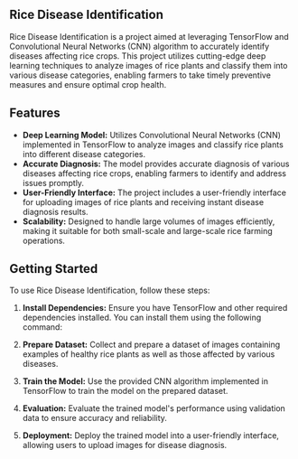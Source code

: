 ## Rice Disease Identification

Rice Disease Identification is a project aimed at leveraging TensorFlow and Convolutional Neural Networks (CNN) algorithm to accurately identify diseases affecting rice crops. This project utilizes cutting-edge deep learning techniques to analyze images of rice plants and classify them into various disease categories, enabling farmers to take timely preventive measures and ensure optimal crop health.

## Features

- **Deep Learning Model:** Utilizes Convolutional Neural Networks (CNN) implemented in TensorFlow to analyze images and classify rice plants into different disease categories.
- **Accurate Diagnosis:** The model provides accurate diagnosis of various diseases affecting rice crops, enabling farmers to identify and address issues promptly.
- **User-Friendly Interface:** The project includes a user-friendly interface for uploading images of rice plants and receiving instant disease diagnosis results.
- **Scalability:** Designed to handle large volumes of images efficiently, making it suitable for both small-scale and large-scale rice farming operations.

## Getting Started

To use Rice Disease Identification, follow these steps:

1. **Install Dependencies:** Ensure you have TensorFlow and other required dependencies installed. You can install them using the following command:

2. **Prepare Dataset:** Collect and prepare a dataset of images containing examples of healthy rice plants as well as those affected by various diseases.

3. **Train the Model:** Use the provided CNN algorithm implemented in TensorFlow to train the model on the prepared dataset.

4. **Evaluation:** Evaluate the trained model's performance using validation data to ensure accuracy and reliability.

5. **Deployment:** Deploy the trained model into a user-friendly interface, allowing users to upload images for disease diagnosis.


